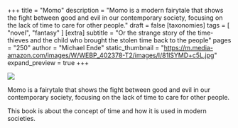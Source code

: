 +++
title = "Momo"
description = "Momo is a modern fairytale that shows the fight between good and evil in our contemporary society, focusing on the lack of time to care for other people."
draft = false
[taxonomies]
tags = [ "novel", "fantasy" ]
[extra]
subtitle = "Or the strange story of the time-thieves and the child who brought the stolen time back to the people"
pages = "250"
author = "Michael Ende"
static_thumbnail = "https://m.media-amazon.com/images/W/WEBP_402378-T2/images/I/81lSYMD+c5L.jpg"
expand_preview = true
+++

<img border="0" src="https://m.media-amazon.com/images/W/WEBP_402378-T2/images/I/81lSYMD+c5L.jpg" >

Momo is a fairytale that shows the fight between good and evil in our contemporary society, focusing on the lack
of time to care for other people.

<!-- more -->

This book is about the concept of time and how it is used in modern societies. 
